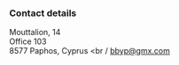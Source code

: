 ### Contact details

Mouttalion, 14 <br />
Office 103 <br />
8577 Paphos, Cyprus <br /
[bbyp@gmx.com](mailto:bbyp@gmx.com)
